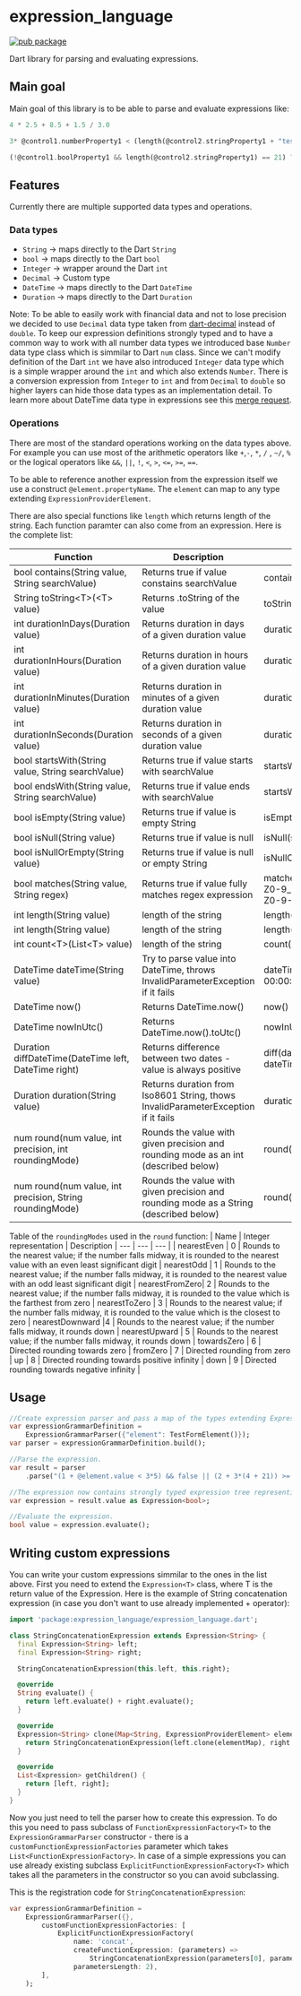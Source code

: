 # expression_language

[![pub package](https://img.shields.io/pub/v/expression_language.svg)](https://pub.dev/packages/expression_language)

Dart library for parsing and evaluating expressions.

## Main goal

Main goal of this library is to be able to parse and evaluate expressions like: 
```dart
4 * 2.5 + 8.5 + 1.5 / 3.0
```
```dart
3* @control1.numberProperty1 < (length(@control2.stringProperty1 + "test string") - 42)
```
```dart
(!@control1.boolProperty1 && length(@control2.stringProperty1) == 21) ? "string1" : "string2"
```

## Features

Currently there are multiple supported data types and operations.

### Data types
* `String` -> maps directly to the Dart `String`
* `bool` -> maps directly to the Dart `bool`
* `Integer` -> wrapper around the Dart `int`
* `Decimal` -> Custom type
* `DateTime` -> maps directly to the Dart `DateTime`
* `Duration` -> maps directly to the Dart `Duration`

Note: To be able to easily work with financial data and not to lose precision we decided to use `Decimal` data type taken from [dart-decimal](https://github.com/a14n/dart-decimal) instead of `double`. To keep our expression definitions strongly typed and to have a common way to work with all number data types we introduced base `Number` data type class which is simmilar to Dart `num` class. Since we can't modify definition of the Dart `int` we have also introduced `Integer` data type which is a simple wrapper around the `int` and which also extends `Number`. There is a conversion expression from `Integer` to `int` and from `Decimal` to `double` so higher layers can hide those data types as an implementation detail.
To learn more about DateTime data type in expressions see this [merge request](https://github.com/OndrejKunc/flutter_dynamic_forms/pull/9).

### Operations
There are most of the standard operations working on the data types above. For example you can use most of the arithmetic operators like `+`,`-`, `*`, `/` , `~/`, `%` or the logical operators like `&&`, `||`, `!`, `<`, `>`, `<=`, `>=`, `==`.

To be able to reference another expression from the expression itself we use a construct `@element.propertyName`. The `element` can map to any type extending `ExpressionProviderElement`.

There are also special functions like `length` which returns length of the string. Each function paramter can also come from an expression. 
Here is the complete list:

| Function | Description | Sample |
| --- | --- | --- |
| bool contains(String value, String searchValue) | Returns true if value constains searchValue | contains("abcd", "bc") |
| String toString&lt;T>(&lt;T> value) | Returns .toString of the value | toString(5) |
| int durationInDays(Duration value) | Returns duration in days of a given duration value | durationInDays(duration("P5D1H")) |
| int durationInHours(Duration value) | Returns duration in hours of a given duration value | durationInHours(duration("P5D1H")) |
| int durationInMinutes(Duration value) | Returns duration in minutes of a given duration value | durationInMinutes(duration("P5D1H")) |
| int durationInSeconds(Duration value) | Returns duration in seconds of a given duration value | durationInSeconds(duration("P5D1H")) |
| bool startsWith(String value, String searchValue) | Returns true if value starts with searchValue | startsWith("Hello", "He") |
| bool endsWith(String value, String searchValue) | Returns true if value ends with searchValue | startsWith("Hello", "lo") |
| bool isEmpty(String value) | Returns true if value is empty String | isEmpty("") |
| bool isNull(String value) | Returns true if value is null | isNull(someNullExpression) |
| bool isNullOrEmpty(String value) | Returns true if value is null or empty String | isNullOrEmpty("") |
| bool matches(String value, String regex) | Returns true if value fully matches regex expression | matches("test@email.com","^[a-zA-Z0-9_.+-]+@[a-zA-Z0-9-]+\.[a-zA-Z0-9-]+$") |
| int length(String value) | length of the string | length("Hi") |
| int length(String value) | length of the string | length("Hi") |
| int count&lt;T>(List&lt;T> value) | length of the string | count(@element.array) |
| DateTime dateTime(String value) | Try to parse value into DateTime, throws InvalidParameterException if it fails | dateTime("1978-03-20 00:00:00.000") |
| DateTime now() | Returns DateTime.now() | now() |
| DateTime nowInUtc() | Returns DateTime.now().toUtc() | nowInUtc() |
| Duration diffDateTime(DateTime left, DateTime right) | Returns difference between two dates - value is always positive |  diff(dateTime("1978-03-20"), dateTime("1976-03-20"))
| Duration duration(String value) | Returns duration from Iso8601 String, thows InvalidParameterException if it fails | duration("P5D1H") |
| num round(num value, int precision, int roundingMode) | Rounds the value with given precision and rounding mode as an int (described below) | round(1.5, 2, 0) |
| num round(num value, int precision, String roundingMode) | Rounds the value with given precision and rounding mode as a String (described below) | round(13.5, 0, "nearestEven") |


Table of the `roundingModes` used in the `round` function:
| Name | Integer representation | Description
| --- | --- | --- |
| nearestEven | 0 | Rounds to the nearest value; if the number falls midway, it is rounded to the nearest value with an even least significant digit |
  nearestOdd | 1 | Rounds to the nearest value; if the number falls midway, it is rounded to the nearest value with an odd least significant digit |
  nearestFromZero| 2 | Rounds to the nearest value; if the number falls midway, it is rounded to the value which is the farthest from zero |
  nearestToZero | 3 | Rounds to the nearest value; if the number falls midway, it is rounded to the value which is the closest to zero |
  nearestDownward |4 | Rounds to the nearest value; if the number falls midway, it rounds down |
  nearestUpward | 5 | Rounds to the nearest value; if the number falls midway, it rounds down |
  towardsZero | 6 | Directed rounding towards zero |
  fromZero | 7 | Directed rounding from zero |
  up | 8 | Directed rounding towards positive infinity |
  down | 9 | Directed rounding towards negative infinity |

## Usage

```dart
//Create expression parser and pass a map of the types extending ExpressionProviderElement which can hold other expressions.
var expressionGrammarDefinition =
    ExpressionGrammarParser({"element": TestFormElement()});
var parser = expressionGrammarDefinition.build();

//Parse the expression.
var result = parser
    .parse("(1 + @element.value < 3*5) && false || (2 + 3*(4 + 21)) >= 15");

//The expression now contains strongly typed expression tree representing the expression above.
var expression = result.value as Expression<bool>;

//Evaluate the expression.
bool value = expression.evaluate();
```

## Writing custom expressions

You can write your custom expressions simmilar to the ones in the list above.
First you need to extend the `Expression<T>` class, where T is the return value of the Expression. Here is the example of String concatenation expression (in case you don't want to use already implemented + operator):

```dart
import 'package:expression_language/expression_language.dart';

class StringConcatenationExpression extends Expression<String> {
  final Expression<String> left;
  final Expression<String> right;

  StringConcatenationExpression(this.left, this.right);

  @override
  String evaluate() {
    return left.evaluate() + right.evaluate();
  }

  @override
  Expression<String> clone(Map<String, ExpressionProviderElement> elementMap) {
    return StringConcatenationExpression(left.clone(elementMap), right.clone(elementMap));
  }

  @override
  List<Expression> getChildren() {
    return [left, right];
  }
}
```

Now you just need to tell the parser how to create this expression. 
To do this you need to pass subclass of `FunctionExpressionFactory<T>` to the `ExpressionGrammarParser` constructor - there is a `customFunctionExpressionFactories` parameter which takes `List<FunctionExpressionFactory>`.
In case of a simple expressions you can use already existing subclass `ExplicitFunctionExpressionFactory<T>` which takes all the parameters in the constructor so you can avoid subclassing.

This is the registration code for `StringConcatenationExpression`:
```dart
var expressionGrammarDefinition =
    ExpressionGrammarParser({}, 
        customFunctionExpressionFactories: [
            ExplicitFunctionExpressionFactory(
                name: 'concat',
                createFunctionExpression: (parameters) =>
                    StringConcatenationExpression(parameters[0], parameters[1]),
                parametersLength: 2),
        ],
    );
```